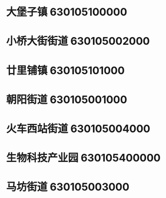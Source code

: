 # 大堡子镇 630105100000
# 小桥大街街道 630105002000
# 廿里铺镇 630105101000
# 朝阳街道 630105001000
# 火车西站街道 630105004000
# 生物科技产业园 630105400000
# 马坊街道 630105003000
